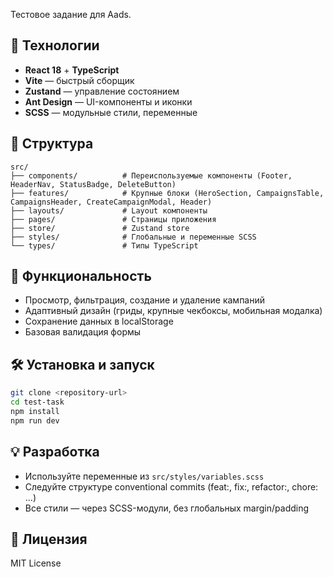 Тестовое задание для Aads.

## 🚀 Технологии

- **React 18** + **TypeScript**
- **Vite** — быстрый сборщик
- **Zustand** — управление состоянием
- **Ant Design** — UI-компоненты и иконки
- **SCSS** — модульные стили, переменные

## 📁 Структура

```
src/
├── components/          # Переиспользуемые компоненты (Footer, HeaderNav, StatusBadge, DeleteButton)
├── features/            # Крупные блоки (HeroSection, CampaignsTable, CampaignsHeader, CreateCampaignModal, Header)
├── layouts/             # Layout компоненты
├── pages/               # Страницы приложения
├── store/               # Zustand store
├── styles/              # Глобальные и переменные SCSS
└── types/               # Типы TypeScript
```

## 🎯 Функциональность
- Просмотр, фильтрация, создание и удаление кампаний
- Адаптивный дизайн (гриды, крупные чекбоксы, мобильная модалка)
- Сохранение данных в localStorage
- Базовая валидация формы

## 🛠 Установка и запуск

```bash
git clone <repository-url>
cd test-task
npm install
npm run dev
```

## 💡 Разработка
- Используйте переменные из `src/styles/variables.scss`
- Следуйте структуре conventional commits (feat:, fix:, refactor:, chore: ...)
- Все стили — через SCSS-модули, без глобальных margin/padding

## 📄 Лицензия
MIT License
